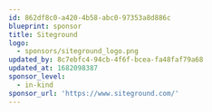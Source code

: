 ```yaml
---
id: 862df8c0-a420-4b58-abc0-97353a8d886c
blueprint: sponsor
title: Siteground
logo:
  - sponsors/siteground_logo.png
updated_by: 8c7ebfc4-94cb-4f6f-bcea-fa48faf79a68
updated_at: 1682098387
sponsor_level:
  - in-kind
sponsor_url: 'https://www.siteground.com/'
---
```

